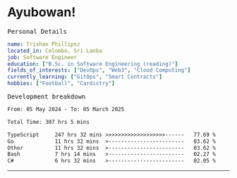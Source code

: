# Ayubowan!

<samp>Personal Details</samp>

```yaml
name: Trishan Phillipsz
located_in: Colombo, Sri Lanka
job: Software Engineer
education: ["B.Sc. in Software Engineering (reading)"]
fields_of_interests: ["DevOps", "Web3", "Cloud Computing"]
currently_learning: ["GitOps", "Smart Contracts"]
hobbies: ["Football", "Cardistry"]
```

<samp>Development breakdown</samp>

<!--START_SECTION:waka-->

```txt
From: 05 May 2024 - To: 05 March 2025

Total Time: 307 hrs 5 mins

TypeScript     247 hrs 32 mins >>>>>>>>>>>>>>>>>>>------   77.69 %
Go             11 hrs 32 mins  >------------------------   03.62 %
Other          11 hrs 32 mins  >------------------------   03.62 %
Bash           7 hrs 14 mins   >------------------------   02.27 %
C#             6 hrs 32 mins   >------------------------   02.05 %
```

<!--END_SECTION:waka-->

---
